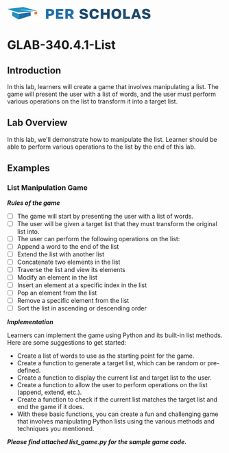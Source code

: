 [![Per Scholas](per_scholas_logo.png)](https://www.perscholas.org) 

# GLAB-340.4.1-List

## Introduction
In this lab, learners will create a game that involves manipulating a list. The game will present the user with a list of words, and the user must perform various operations on the list to transform it into a target list.

## Lab Overview
In this lab, we'll demonstrate how to manipulate the list. Learner should be able to perform various operations to the list by the end of this lab.

## Examples

### List Manipulation Game

***Rules of the game***

- [ ] The game will start by presenting the user with a list of words.
- [ ] The user will be given a target list that they must transform the original list into.
- [ ] The user can perform the following operations on the list:
- [ ] Append a word to the end of the list
- [ ] Extend the list with another list
- [ ] Concatenate two elements in the list
- [ ] Traverse the list and view its elements
- [ ] Modify an element in the list
- [ ] Insert an element at a specific index in the list
- [ ] Pop an element from the list
- [ ] Remove a specific element from the list
- [ ] Sort the list in ascending or descending order

***Implementation***

Learners can implement the game using Python and its built-in list methods. Here are some suggestions to get started:

- Create a list of words to use as the starting point for the game.
- Create a function to generate a target list, which can be random or pre-defined.
- Create a function to display the current list and target list to the user.
- Create a function to allow the user to perform operations on the list (append, extend, etc.).
- Create a function to check if the current list matches the target list and end the game if it does.
- With these basic functions, you can create a fun and challenging game that involves manipulating Python lists using the various methods and techniques you mentioned.

***Please find attached list_game.py for the sample game code.***

